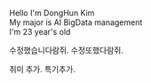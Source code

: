 Hello I'm DongHun Kim  
My major is AI BigData management  
I'm 23 year's old  

수정했습니다람쥐.
수정또했다람쥐.

취미 추가.
특기추가.
